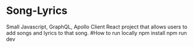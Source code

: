 # Song-Lyrics

Small Javascript, GraphQL, Apollo Client React project that allows users to add songs and lyrics to that song.
#How to run locally
npm install
npm run dev
